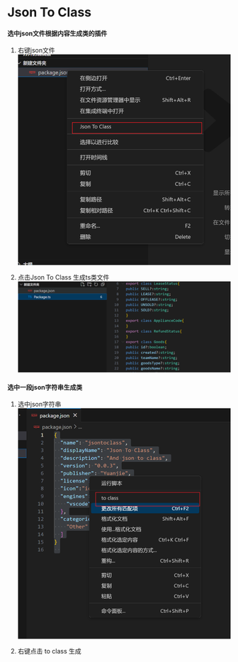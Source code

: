 # Json To Class

#### 选中json文件根据内容生成类的插件

1. 右键json文件 ![](./src/assets/images/1.png)

2. 点击Json To Class 生成ts类文件![](./src/assets/images/2.png)

#### 选中一段json字符串生成类

1. 选中json字符串 ![](./src/assets/images/to%20class1.png)

2. 右键点击 to class 生成
